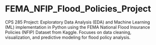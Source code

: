 # FEMA_NFIP_Flood_Policies_Project
CPS 285 Project: Exploratory Data Analysis (EDA) and Machine Learning (ML) implementation in Python using the FEMA National Flood Insurance Policies (NFIP) Dataset from Kaggle. Focuses on data cleaning, visualization, and predictive modeling for flood policy analysis.
